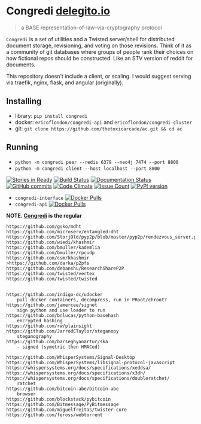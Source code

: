 # Congredi [delegito.io](//delegito.io)
> a BASE representation-of-law-via-cryptography protocol

`Congredi` is a set of utilities and a Twisted server/shell for distributed
document storage, revisioning, and voting on those revisions. Think of it
as a community of git databases where groups of people rank their choices
on how fictional repos should be constructed. Like an STV version of reddit
for documents.

This repository doesn't include a client, or scaling. I would suggest
serving via traefik, nginx, flask, and angular (originally).

## Installing

* library: `pip install congredi`
* docker: `ericoflondon/congredi-api` and `ericoflondon/congredi-cluster`
* git: `git clone https://github.com/thetoxicarcade/ac.git && cd ac`

## Running

* `python -m congredi peer --redis 6379 --neo4j 7474 --port 8800`
* `python -m congredi client --host localhost --port 8800`


[![Stories in Ready](https://badge.waffle.io/Thetoxicarcade/ac.svg?label=ready&title=Ready)](http://waffle.io/Thetoxicarcade/ac)
[![Build Status](https://travis-ci.org/Thetoxicarcade/ac.svg?branch=master)](https://travis-ci.org/Thetoxicarcade/ac)
[![Documentation Status](https://readthedocs.org/projects/ac/badge/?version=latest)](http://congredi.readthedocs.io/en/latest/?badge=latest)
[![GitHub commits](https://img.shields.io/github/commits-since/thetoxicarcade/ac/v0.0.1.svg?maxAge=2592000)](https://github.com/thetoxicarcade/ac)
[![Code Climate](https://codeclimate.com/github/Thetoxicarcade/ac/badges/gpa.svg)](https://codeclimate.com/github/Thetoxicarcade/ac)
[![Issue Count](https://codeclimate.com/github/Thetoxicarcade/ac/badges/issue_count.svg)](https://codeclimate.com/github/Thetoxicarcade/ac)
[![PyPI version](https://badge.fury.io/py/delegito.svg)](https://badge.fury.io/py/delegito)

* `congredi-interface` [![Docker Pulls](https://img.shields.io/docker/pulls/ericoflondon/congredi-interface.svg?maxAge=2592000)](https://hub.docker.com/r/ericoflondon/congredi-interface/)
* `congredi-api` [![Docker Pulls](https://img.shields.io/docker/pulls/ericoflondon/congredi-api.svg?maxAge=2592000)](https://hub.docker.com/r/ericoflondon/congredi-api/)

**NOTE. [Congredi](//github.com/thetoxicarcade/congredi) is the regular**

```
https://github.com/gsko/mdht
https://github.com/microserv/entangled-dht
https://github.com/StorjOld/pyp2p/blob/master/pyp2p/rendezvous_server.py
https://github.com/wiedi/khashmir
https://github.com/bmuller/kademlia
https://github.com/bmuller/rpcudp
https://github.com/csm/khashmir
>https://github.com/darka/p2pfs
https://github.com/debanshu/ResearchShareP2P
https://github.com/twisted/vertex
https://github.com/twisted/twisted


https://github.com/indigo-dc/udocker
    pull docker containers, decompress, run in PRoot/chroot?
https://github.com/jamercee/signet
    sign python and use loader to run
https://github.com/bnlucas/python-basehash
    encrypted hashing
https://github.com/rw/plainsight
https://github.com/JarrodCTaylor/steganopy
    steganography
https://github.com/barseghyanartur/ska
    - signed (symetric then HMACed)

https://github.com/WhisperSystems/Signal-Desktop
https://github.com/WhisperSystems/libsignal-protocol-javascript
https://whispersystems.org/docs/specifications/xeddsa/
https://whispersystems.org/docs/specifications/x3dh/
https://whispersystems.org/docs/specifications/doubleratchet/
    ratchet
https://github.com/bitcoin-abe/bitcoin-abe
    browser
https://github.com/blockstack/pybitcoin
https://github.com/Bitmessage/PyBitmessage
https://github.com/miguelfreitas/twister-core
https://github.com/feross/webtorrent


```